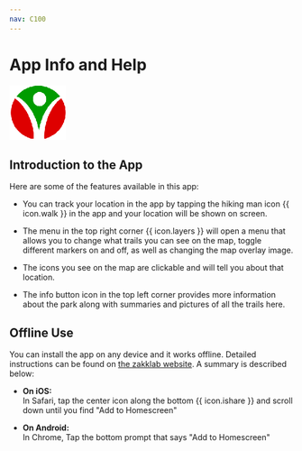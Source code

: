 ```yaml
---
nav: C100
---
```


# App Info and Help

<div class="social-bar">
<a target="_blank" href="https://friendsofthevaldeserec.org/"><i class="fvricon fvricon-facebook"></i></a>
<a target="_blank" href="https://www.instagram.com/friendsofthevaldeserec/"><i class="fvricon fvricon-instagram"></i></a>
<a target="_blank" href="https://friendsofthevaldeserec.org"><img src="../img/fvrlogopng.png"></a>
<a target="_blank" href="https://twitter.com/FriendsValdese"><i class="fvricon fvricon-twitter"></i></a>
<a target="_blank" href="https://github.com/valdese-net/vlp"><i class="fvricon fvricon-github"></i></a>
</div>

## Introduction to the App

Here are some of the features available in this app:

- You can track your location in the app by tapping the hiking man icon {{ icon.walk }}
in the app and your location will be shown on screen.

- The menu in the top right corner {{ icon.layers }} will open a menu that allows you to
change what trails you can see on the map, toggle different markers on and off, as well as changing
the map overlay image.

- The icons you see on the map are clickable and will tell you about that location.

- The info button icon in the top left corner provides more information about the park
along with summaries and pictures of all the trails here.

## Offline Use

You can install the app on any device and it works offline. Detailed instructions can be found
on [the zakklab website][link-zakklab]. A summary is described below:

- **On iOS:**\
In Safari, tap the center icon along the bottom {{ icon.ishare }}
and scroll down until you find "Add to Homescreen"

- **On Android:**\
In Chrome, Tap the bottom prompt that says "Add to Homescreen"

[link-fvr]: #fvr
[link-zakklab]: https://zakklab.valdese.info/vlp/smart-install/
